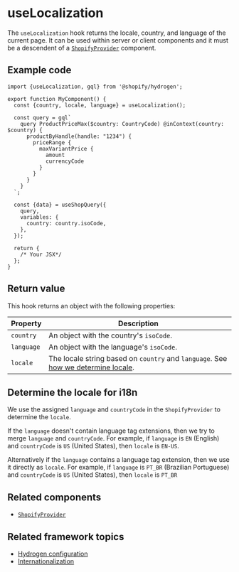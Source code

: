 # useLocalization


The `useLocalization` hook returns the locale, country, and language of the current page. It can be used within server or client components and it must be a descendent of a [`ShopifyProvider`](/docs/components/global/shopifyprovider/) component.

## Example code

```tsx
import {useLocalization, gql} from '@shopify/hydrogen';

export function MyComponent() {
  const {country, locale, language} = useLocalization();

  const query = gql`
    query ProductPriceMax($country: CountryCode) @inContext(country: $country) {
      productByHandle(handle: "1234") {
        priceRange {
          maxVariantPrice {
            amount
            currencyCode
          }
        }
      }
    }
  `;

  const {data} = useShopQuery({
    query,
    variables: {
      country: country.isoCode,
    },
  });

  return {
    /* Your JSX*/
  };
}
```

## Return value

This hook returns an object with the following properties:

| Property   | Description                                                                              |
| ---------- | ---------------------------------------------------------------------------------------- |
| `country`  | An object with the country's `isoCode`.                                       |
| `language` | An object with the language's `isoCode`.                                                 |
| `locale`   | The locale string based on `country` and `language`. See [how we determine locale](#determine-the-locale-for-i18n).  |

## Determine the locale for i18n

We use the assigned `language` and `countryCode` in the `ShopifyProvider` to determine the `locale`.

If the `language` doesn't contain language tag extensions, then we try to merge `language` and `countryCode`. For example, if `language` is `EN` (English) and `countryCode` is `US` (United States), then `locale` is `EN-US`.

Alternatively if the `language` contains a language tag extension, then we use it directly as `locale`. For example, if
`language` is `PT_BR` (Brazilian Portuguese) and `countryCode` is `US` (United States), then `locale` is `PT_BR`
## Related components

- [`ShopifyProvider`](/docs/components/global/shopifyprovider/)

## Related framework topics

- [Hydrogen configuration](https://shopify.dev/custom-storefronts/hydrogen/)
- [Internationalization](https://shopify.dev/custom-storefronts/hydrogen/internationalization)
